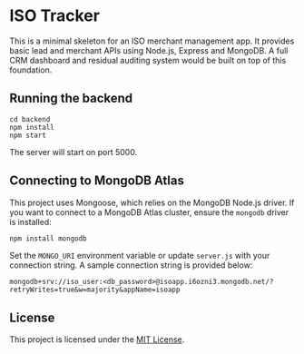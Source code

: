 # ISO Tracker

This is a minimal skeleton for an ISO merchant management app. It provides basic lead and merchant APIs using Node.js, Express and MongoDB. A full CRM dashboard and residual auditing system would be built on top of this foundation.

## Running the backend

```
cd backend
npm install
npm start
```

The server will start on port 5000.

## Connecting to MongoDB Atlas

This project uses Mongoose, which relies on the MongoDB Node.js driver. If you
want to connect to a MongoDB Atlas cluster, ensure the `mongodb` driver is
installed:

```bash
npm install mongodb
```

Set the `MONGO_URI` environment variable or update `server.js` with your
connection string. A sample connection string is provided below:

```
mongodb+srv://iso_user:<db_password>@isoapp.i6ozni3.mongodb.net/?retryWrites=true&w=majority&appName=isoapp
```

## License

This project is licensed under the [MIT License](LICENSE).
